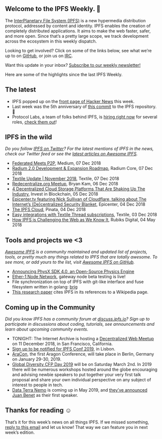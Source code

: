 

## Welcome to the IPFS Weekly. 👋

The [InterPlanetary File System (IPFS)](https://ipfs.io/) is a new hypermedia distribution protocol, addressed by content and identity. IPFS enables the creation of completely distributed applications. It aims to make the web faster, safer, and more open. Since that’s a pretty large scope, we track development across the ecosystem in this weekly dispatch.

Looking to get involved? Click on some of the links below, see what we’re up to on [GitHub](https://github.com/ipfs), or join us on [IRC](https://riot.im/app/#/room/#ipfs:matrix.org).

Want this update in your inbox? [Subscribe to our weekly newsletter!](https://tinyletter.com/ipfsnewsletter)

Here are some of the highlights since the last IPFS Weekly.

## The latest

+ IPFS popped up on the [front page of Hacker News](https://news.ycombinator.com/item?id=18650375) this week.
+ Last week was the 5th anniversary of [this commit](https://github.com/ipfs/ipfs/commit/e9aa7b298ac6f56764ac7adcfec51bdae80662a4) to the IPFS repository. 🎉
+ Protocol Labs, a team of folks behind IPFS, is [hiring right now](https://twitter.com/raulvk/status/1071172004320083968) for several roles, [check them out](https://jobs.lever.co/protocol?lever-via=Ggw2fUd2-n)!  

 
## IPFS in the wild
*Do you follow [IPFS on Twitter](https://twitter.com/IPFSbot)? For the latest mentions of IPFS in the news, check our Twitter feed or see the [latest articles on Awesome IPFS](https://awesome.ipfs.io/categories/articles/).* 

+ [Federated Meets P2P](https://medium.com/@RangerMauve/federated-meets-p2p-3a357145e7c0), Medium, 07 Dec 2018
+ [Radium 2.0 Development & Expansion Roadmap](https://blog.radiumcore.org/radium-2-0-development-expansion-roadmap-updated-dec-2018-46e89b5419b4), Radium Core, 07 Dec 2018
+ [Textile Update | November 2018](https://medium.com/textileio/textile-update-november-2018-a20282462af7), Textile, 07 Dec 2018
+ [Redecentralize.org Meetup](https://medium.com/@bryankam8/redecentralize-org-meetup-f13b1aaabcbd), Bryan Kam, 06 Dec 2018
+ [4 Decentralized Cloud Storage Platforms That Are Shaking Up The Industry](https://www.investinblockchain.com/decentralized-cloud-storage-platforms/), Invest in Blockchain, 05 Dec 2018
+ [Epicenter.tv featuring Nick Sullivan of Cloudflare, talking about The Internet’s (De)centralized Security Blanket](https://epicenter.tv/episode/264/), Epicenter, 04 Dec 2018
+ [The IPFS Cloud](https://medium.com/pinata/the-ipfs-cloud-352ecaa3ba76), Pinata, 04 Dec 2018
+ [Easy integrations with Textile Thread subscriptions](https://medium.com/textileio/easy-integrations-with-textile-thread-streams-7f1e3ce5c9b4), Textile, 03 Dec 2018
+ [How IPFS is Challenging the Web as We Know It](https://blog.rubiksdigital.com/how-ipfs-is-disrupting-the-web-e10857397822), Rubiks Digital, 04 May 2018


## Tools and projects we <3
*[Awesome IPFS](https://awesome.ipfs.io/) is a community maintained and updated list of projects, tools, or pretty much any things related to IPFS that are totally awesome. To see more, or add yours to the list, visit [Awesome IPFS on GitHub](https://github.com/ipfs/awesome-ipfs).* 

+ [Announcing PhysX SDK 4.0, an Open-Source Physics Engine](https://news.developer.nvidia.com/announcing-physx-sdk-4-0-an-open-source-physics-engine/)
+ [Ether-1 Node Network](https://nodes.ether1.org/), gateway node beta testing is live! 
+ File synchronization on top of IPFS with git-like interface and fuse filesystem written in golang: [brig](https://github.com/sahib/brig)
+ [This research paper](https://scholarworks.rit.edu/cgi/viewcontent.cgi?article=11070&context=theses) cites IPFS in its references to a Wikipedia page.


## Coming up in the Community
*Did you know IPFS has a community forum at [discuss.ipfs.io](https://discuss.ipfs.io/)? Sign up to participate in discussions about coding, tutorials, see announcements and learn about upcoming community events.*

+ TONIGHT: The Internet Archive is hosting a [Decentralized Web Meetup](https://www.eventbrite.com/e/decentralized-web-meet-up-tickets-52509395014) on 11 December 2018, in San Francisco, California. 
+ [Sign up to be notified for IPFS Conf 2019](https://docs.google.com/forms/d/e/1FAIpQLSfJVVPwvp6RY3MUg1zAVl1g_5y2nGb7WJIMI1Hs6glzm7FLHQ/viewform), in Lisbon.
+ [AraCon](https://blog.aragon.org/announcing-aracon-the-aragon-conference/), the first Aragon Conference, will take place in Berlin, Germany on January 29-30, 2019.
+ [Global Diversity CFP Day 2019](https://www.globaldiversitycfpday.com/) will be on Saturday March 2nd. In 2019 there will be numerous workshops hosted around the globe encouraging and advising newbie speakers to put together your very first talk proposal and share your own individual perspective on any subject of interest to people in tech.
+ [Data Terra Nemo](https://dtn.is/) is coming up in  May 2019, and [they’ve announced Juan Benet](https://twitter.com/juanbenet/status/1059987667377577985) as their first speaker. 

## Thanks for reading ☺️

That’s it for this week’s news on all things IPFS. If we missed something, [reply to this email](mailto:newsletter@ipfs.io) and let us know! That way we can feature you in next week’s edition. 
